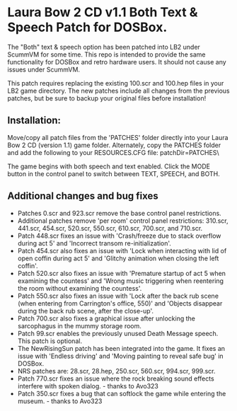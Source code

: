 # Laura Bow 2 CD v1.1 Both Text & Speech Patch for DOSBox.

The "Both" text & speech option has been patched into LB2 under ScummVM for some time. This repo is intended to provide the same functionality for DOSBox and retro hardware users. It should not cause any issues under ScummVM.

This patch requires replacing the existing 100.scr and 100.hep files in your LB2 game directory. The new patches include all changes from the previous patches, but be sure to backup your original files before installation!

## Installation:

Move/copy all patch files from the 'PATCHES' folder directly into your Laura Bow 2 CD (version 1.1) game folder. Alternately, copy the PATCHES folder and add the following to your RESOURCES.CFG file: patchDir=PATCHES\

The game begins with both speech and text enabled. Click the MODE button in the control panel to switch between TEXT, SPEECH, and BOTH.

## Additional changes and bug fixes

* Patches 0.scr and 923.scr remove the base control panel restrictions.
* Additional patches remove 'per room' control panel restrictions: 310.scr, 441.scr, 454.scr, 520.scr, 550.scr, 610.scr, 700.scr, and 710.scr.
* Patch 448.scr fixes an issue with 'Crash/freeze due to stack overflow during act 5' and 'Incorrect transom re-initialization'.
* Patch 454.scr also fixes an issue with 'Lock when interacting with lid of open coffin during act 5' and 'Glitchy animation when closing the left coffin'.
* Patch 520.scr also fixes an issue with 'Premature startup of act 5 when examining the countess' and 'Wrong music triggering when reentering the room without examining the countess'.
* Patch 550.scr also fixes an issue with 'Lock after the back rub scene (when entering from Carrington's office, 550)' and 'Objects disappear during the back rub scene, after the close-up'.
* Patch 700.scr also fixes a graphical issue after unlocking the sarcophagus in the mummy storage room.
* Patch 99.scr enables the previously unused Death Message speech. This patch is optional.
* The NewRisingSun patch has been integrated into the game. It fixes an issue with 'Endless driving' and 'Moving painting to reveal safe bug' in DOSBox.
* NRS patches are: 28.scr, 28.hep, 250.scr, 560.scr, 994.scr, 999.scr.
* Patch 770.scr fixes an issue where the rock breaking sound effects interfere with spoken dialog. - thanks to Avo323
* Patch 350.scr fixes a bug that can softlock the game while entering the museum. - thanks to Avo323
